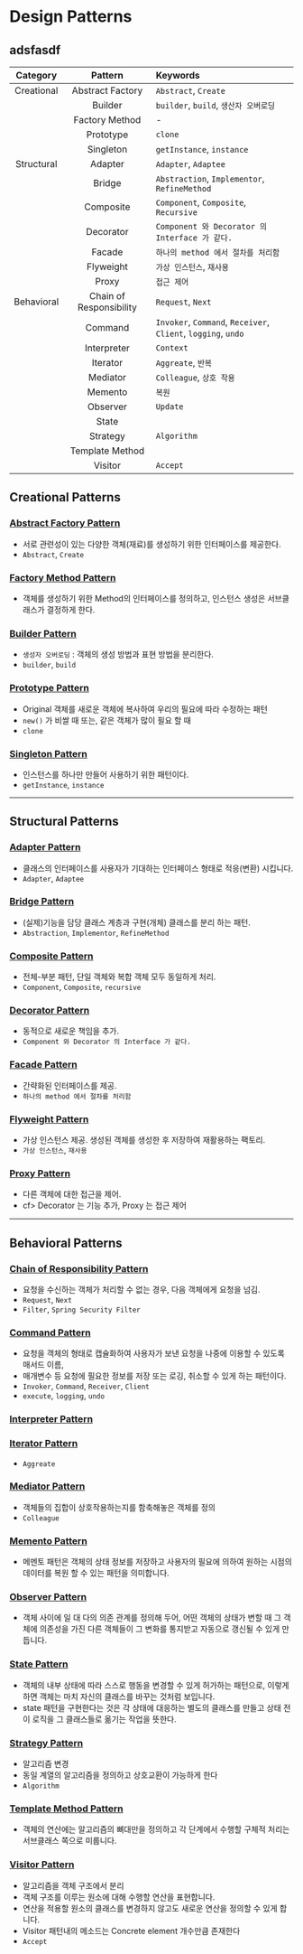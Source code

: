 # Design Patterns

## adsfasdf

| Category | Pattern | Keywords | 
| :---: | :---: | :--- | 
| Creational    | Abstract Factory          | `Abstract`, `Create` |
|               | Builder                   | `builder`, `build`, `생산자 오버로딩` |
|               | Factory Method            | - |
|               | Prototype                 | `clone` |
|               | Singleton                 | `getInstance`, `instance` |
| Structural    | Adapter                   | `Adapter`, `Adaptee` | 
|               | Bridge                    | `Abstraction`, `Implementor`, `RefineMethod` | 
|               | Composite                 | `Component`, `Composite`, `Recursive` | 
|               | Decorator                 | `Component 와 Decorator 의 Interface 가 같다.` | 
|               | Facade                    | `하나의 method 에서 절차를 처리함` |
|               | Flyweight                 | `가상 인스턴스`, `재사용` |
|               | Proxy                     | `접근 제어` |
| Behavioral    | Chain of Responsibility   | `Request`, `Next` | 
|               | Command                   | `Invoker`, `Command`, `Receiver`, `Client`, `logging`, `undo` | 
|               | Interpreter               | `Context` | 
|               | Iterator                  | `Aggreate`, `반복` | 
|               | Mediator                  | `Colleague`, `상호 작용` |
|               | Memento                   | `복원` |
|               | Observer                  | `Update` |
|               | State                     | | 
|               | Strategy                  | `Algorithm` | 
|               | Template Method           | | 
|               | Visitor                   | `Accept` |

## Creational Patterns

### [Abstract Factory Pattern](./docs/abstract_factory.md)

* 서로 관련성이 있는 다양한 객체(재료)를 생성하기 위한 인터페이스를 제공한다.
* `Abstract`, `Create`

### [Factory Method Pattern](./docs/factory_method.md)

* 객체를 생성하기 위한 Method의 인터페이스를 정의하고, 인스턴스 생성은 서브클래스가 결정하게 한다.

### [Builder Pattern](./docs/builder.md)

* `생성자 오버로딩` : 객체의 생성 방법과 표현 방법을 분리한다.
* `builder`, `build`

### [Prototype Pattern](./docs/prototype.md)

* Original 객체를 새로운 객체에 복사하여 우리의 필요에 따라 수정하는 패턴
* `new()` 가 비쌀 때 또는, 같은 객체가 많이 필요 할 때
* `clone`

### [Singleton Pattern](./docs/singleton.md)

* 인스턴스를 하나만 만들어 사용하기 위한 패턴이다.
* `getInstance`, `instance`

---

## Structural Patterns

### [Adapter Pattern](./docs/adapter.md)

* 클래스의 인터페이스를 사용자가 기대하는 인터페이스 형태로 적응(변환) 시킵니다.
* `Adapter`, `Adaptee`

### [Bridge Pattern](./docs/bridge.md)

* (실제)기능을 담당 클래스 계층과 구현(개체) 클래스를 분리 하는 패턴.
* `Abstraction`, `Implementor`, `RefineMethod`

### [Composite Pattern](./docs/composite.md)

* 전체-부분 패턴, 단일 객체와 복합 객체 모두 동일하게 처리.
* `Component`, `Composite`, `recursive`

### [Decorator Pattern](./docs/decorator.md)

* 동적으로 새로운 책임을 추가.
* `Component 와 Decorator 의 Interface 가 같다.`

### [Facade Pattern](./docs/facade.md)

* 간략화된 인터페이스를 제공.
* `하나의 method 에서 절차를 처리함`

### [Flyweight Pattern](./docs/flyweight.md)

* 가상 인스턴스 제공. 생성된 객체를 생성한 후 저장하여 재활용하는 팩토리.
* `가상 인스턴스`, `재사용`

### [Proxy Pattern](./docs/proxy.md)

* 다른 객체에 대한 접근을 제어.
* cf> Decorator 는 기능 추가, Proxy 는 접근 제어

---

## Behavioral Patterns

### [Chain of Responsibility Pattern](./docs/chain_of_responsibility.md)

* 요청을 수신하는 객체가 처리할 수 없는 경우, 다음 객체에게 요청을 넘김.
* `Request`, `Next`
* `Filter`, `Spring Security Filter`

### [Command Pattern](./docs/command.md)

* 요청을 객체의 형태로 캡슐화하여 사용자가 보낸 요청을 나중에 이용할 수 있도록 매서드 이름,
* 매개변수 등 요청에 필요한 정보를 저장 또는 로깅, 취소할 수 있게 하는 패턴이다.
* `Invoker`, `Command`, `Receiver`, `Client`
* `execute`, `logging`, `undo`

### [Interpreter Pattern](./docs/interpreter.md)

### [Iterator Pattern](./docs/interator.md)

* `Aggreate`

### [Mediator Pattern](./docs/mediator.md)

* 객체들의 집합이 상호작용하는지를 함축해놓은 객체를 정의
* `Colleague`

### [Memento Pattern](./docs/memento.md)

* 메멘토 패턴은 객체의 상태 정보를 저장하고 사용자의 필요에 의하여 원하는 시점의 데이터를 복원 할 수 있는 패턴을 의미합니다.

### [Observer Pattern](./docs/observer.md)

* 객체 사이에 일 대 다의 의존 관계를 정의해 두어, 어떤 객체의 상태가 변할 때 그 객체에 의존성을 가진 다른 객체들이 그 변화를 통지받고 자동으로 갱신될 수 있게 만듭니다.

### [State Pattern](./docs/state.md)

* 객체의 내부 상태에 따라 스스로 행동을 변경할 수 있게 허가하는 패턴으로, 이렇게 하면 객체는 마치 자신의 클래스를 바꾸는 것처럼 보입니다.
* state 패턴을 구현한다는 것은 각 상태에 대응하는 별도의 클래스를 만들고 상태 전이 로직을 그 클래스들로 옮기는 작업을 뜻한다.

### [Strategy Pattern](./docs/strategy.md)

* 알고리즘 변경
* 동일 계열의 알고리즘을 정의하고 상호교환이 가능하게 한다
* `Algorithm`

### [Template Method Pattern](./docs/template_method.md)

* 객체의 연산에는 알고리즘의 뼈대만을 정의하고 각 단계에서 수행할 구체적 처리는 서브클래스 쪽으로 미룹니다.

### [Visitor Pattern](./docs/visitor.md)

* 알고리즘을 객체 구조에서 분리
* 객체 구조를 이루는 원소에 대해 수행할 연산을 표현합니다.
* 연산을 적용할 원소의 클래스를 변경하지 않고도 새로운 연산을 정의할 수 있게 합니다.
* Visitor 패턴내의 메소드는 Concrete element 개수만큼 존재한다
* `Accept`